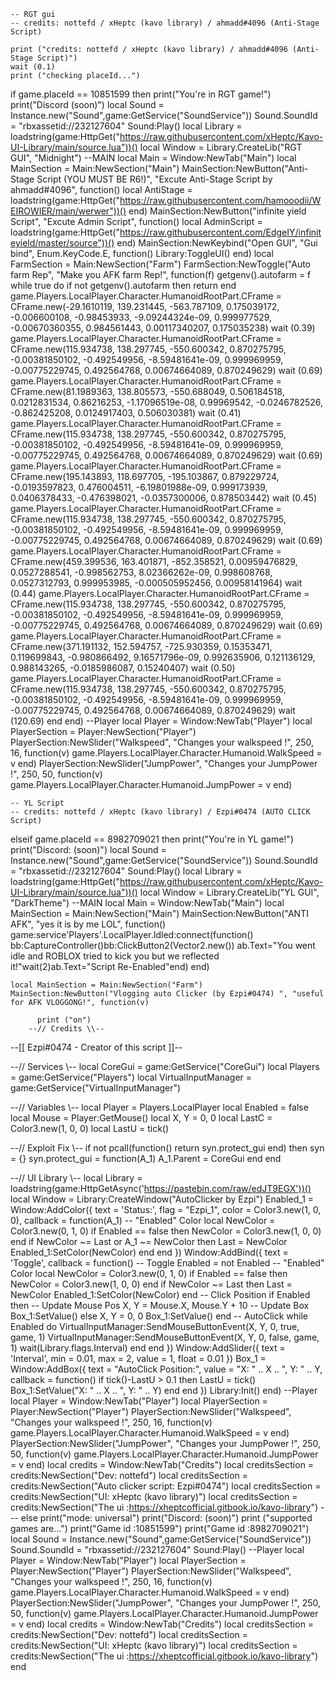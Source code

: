     -- RGT gui
    -- credits: nottefd / xHeptc (kavo library) / ahmadd#4096 (Anti-Stage Script)

    print ("credits: nottefd / xHeptc (kavo library) / ahmadd#4096 (Anti-Stage Script)")
    wait (0.1)
    print ("checking placeId...")

if game.placeId == 10851599 then
        print("You're in RGT game!")
        print("Discord (soon)")
        local Sound = Instance.new("Sound",game:GetService("SoundService"))
        Sound.SoundId = "rbxassetid://232127604"
        Sound:Play()
        local Library = loadstring(game:HttpGet("https://raw.githubusercontent.com/xHeptc/Kavo-UI-Library/main/source.lua"))()
        local Window = Library.CreateLib("RGT GUI", "Midnight")
        --MAIN
        local Main = Window:NewTab("Main")
        local MainSection = Main:NewSection("Main")
        MainSection:NewButton("Anti-Stage Script (YOU MUST BE R6!)", "Excute Anti-Stage Script by ahmadd#4096", function()
        local AntiStage = loadstring(game:HttpGet("https://raw.githubusercontent.com/hamooodii/WEIROWIER/main/werwer"))()
        end)
        MainSection:NewButton("infinite yield Script", "Excute Admin Script", function()
        local AdminScript = loadstring(game:HttpGet("https://raw.githubusercontent.com/EdgeIY/infiniteyield/master/source"))()
        end)
        MainSection:NewKeybind("Open GUI", "Gui bind", Enum.KeyCode.E, function()
            Library:ToggleUI()
        end)
        local FarmSection = Main:NewSection("Farm")
        FarmSection:NewToggle("Auto farm Rep", "Make you AFK farm Rep!", function(f)
            getgenv().autofarm = f
            while true do
                if not getgenv().autofarm then return end
                game.Players.LocalPlayer.Character.HumanoidRootPart.CFrame = CFrame.new(-29.1610119, 139.231445, -563.787109, 0.175039172, -0.006600108, -0.98453933, -9.09244324e-09, 0.999977529, -0.00670360355, 0.984561443, 0.00117340207, 0.175035238)
                wait (0.39)
                game.Players.LocalPlayer.Character.HumanoidRootPart.CFrame = CFrame.new(115.934738, 138.297745, -550.600342, 0.870275795, -0.00381850102, -0.492549956, -8.59481641e-09, 0.999969959, -0.00775229745, 0.492564768, 0.00674664089, 0.870249629)
                wait (0.69)
                game.Players.LocalPlayer.Character.HumanoidRootPart.CFrame = CFrame.new(81.1989363, 138.805573, -550.688049, 0.506184518, 0.0212831534, 0.86216253, -1.17096519e-08, 0.99969542, -0.0246782526, -0.862425208, 0.0124917403, 0.506030381)
                wait (0.41)
                game.Players.LocalPlayer.Character.HumanoidRootPart.CFrame = CFrame.new(115.934738, 138.297745, -550.600342, 0.870275795, -0.00381850102, -0.492549956, -8.59481641e-09, 0.999969959, -0.00775229745, 0.492564768, 0.00674664089, 0.870249629)
                wait (0.69)
                game.Players.LocalPlayer.Character.HumanoidRootPart.CFrame = CFrame.new(195.143893, 118.697705, -195.103867, 0.879229724, -0.0193597823, 0.476004511, -6.19801988e-09, 0.999173939, 0.0406378433, -0.476398021, -0.0357300006, 0.878503442)
                wait (0.45)
                game.Players.LocalPlayer.Character.HumanoidRootPart.CFrame = CFrame.new(115.934738, 138.297745, -550.600342, 0.870275795, -0.00381850102, -0.492549956, -8.59481641e-09, 0.999969959, -0.00775229745, 0.492564768, 0.00674664089, 0.870249629)
                wait (0.69)
                game.Players.LocalPlayer.Character.HumanoidRootPart.CFrame = CFrame.new(459.399536, 163.401871, -852.358521, 0.00959476829, 0.0527288541, -0.998562753, 8.02366262e-09, 0.998608768, 0.0527312793, 0.999953985, -0.000505952456, 0.00958141964)
                wait (0.44)
                game.Players.LocalPlayer.Character.HumanoidRootPart.CFrame = CFrame.new(115.934738, 138.297745, -550.600342, 0.870275795, -0.00381850102, -0.492549956, -8.59481641e-09, 0.999969959, -0.00775229745, 0.492564768, 0.00674664089, 0.870249629)
                wait (0.69)
                game.Players.LocalPlayer.Character.HumanoidRootPart.CFrame = CFrame.new(371.191132, 152.594757, -725.930359, 0.15353471, 0.119699843, -0.980866492, 9.16571796e-09, 0.992635906, 0.121136129, 0.988143265, -0.0185986087, 0.15240407)
                wait (0.50)
                game.Players.LocalPlayer.Character.HumanoidRootPart.CFrame = CFrame.new(115.934738, 138.297745, -550.600342, 0.870275795, -0.00381850102, -0.492549956, -8.59481641e-09, 0.999969959, -0.00775229745, 0.492564768, 0.00674664089, 0.870249629)
                wait (120.69)
            end
        end)
    --Player
    local Player = Window:NewTab("Player")
    local PlayerSection = Player:NewSection("Player")
    PlayerSection:NewSlider("Walkspeed", "Changes your walkspeed !", 250, 16, function(v)
        game.Players.LocalPlayer.Character.Humanoid.WalkSpeed = v
    end)
    PlayerSection:NewSlider("JumpPower", "Changes your JumpPower !", 250, 50, function(v)
        game.Players.LocalPlayer.Character.Humanoid.JumpPower = v
    end)



    -- YL Script
    -- credits: nottefd / xHeptc (kavo library) / Ezpi#0474 (AUTO CLICK Script)
elseif game.placeId == 8982709021 then
    print("You're in YL game!")
    print("Discord: (soon)")
    local Sound = Instance.new("Sound",game:GetService("SoundService"))
    Sound.SoundId = "rbxassetid://232127604"
    Sound:Play()
    local Library = loadstring(game:HttpGet("https://raw.githubusercontent.com/xHeptc/Kavo-UI-Library/main/source.lua"))()
    local Window = Library.CreateLib("YL GUI", "DarkTheme")
    --MAIN
    local Main = Window:NewTab("Main")
    local MainSection = Main:NewSection("Main")
    MainSection:NewButton("ANTI AFK", "yes it is by me LOL", function()
        game:service'Players'.LocalPlayer.Idled:connect(function()
        bb:CaptureController()bb:ClickButton2(Vector2.new())
        ab.Text="You went idle and ROBLOX tried to kick you but we reflected it!"wait(2)ab.Text="Script Re-Enabled"end)
    end)

    local MainSection = Main:NewSection("Farm")
    MainSection:NewButton("Vlogging auto Clicker (by Ezpi#0474) ", "useful for AFK VLOGGONG!", function(v)

          print ("on")
        --// Credits \\--
--[[ Ezpi#0474 - Creator of this script ]]--

--// Services \\--
local CoreGui = game:GetService("CoreGui")
local Players = game:GetService("Players")
local VirtualInputManager = game:GetService("VirtualInputManager")

--// Variables \\--
local Player = Players.LocalPlayer
local Enabled = false
local Mouse = Player:GetMouse()
local X, Y = 0, 0
local LastC = Color3.new(1, 0, 0)
local LastU = tick()

--// Exploit Fix \\--
if not pcall(function() return syn.protect_gui end) then
    syn = {}
    syn.protect_gui = function(A_1)
        A_1.Parent = CoreGui
    end
end

--// UI Library \\--
local Library = loadstring(game:HttpGetAsync('https://pastebin.com/raw/edJT9EGX'))()
local Window = Library:CreateWindow("AutoClicker by Ezpi")
Enabled_1 = Window:AddColor({
    text = 'Status:',
    flag = "Ezpi_1",
    color = Color3.new(1, 0, 0),
    callback = function(A_1)
        -- "Enabled" Color
        local NewColor = Color3.new(0, 1, 0)
        if Enabled == false then
            NewColor = Color3.new(1, 0, 0)
        end
        if NewColor ~= Last or A_1 ~= NewColor then
            Last = NewColor
            Enabled_1:SetColor(NewColor)
        end
    end
})
Window:AddBind({
    text = 'Toggle',
    callback = function()
        -- Toggle
        Enabled = not Enabled
        -- "Enabled" Color
        local NewColor = Color3.new(0, 1, 0)
        if Enabled == false then
            NewColor = Color3.new(1, 0, 0)
        end
        if NewColor ~= Last then
            Last = NewColor
            Enabled_1:SetColor(NewColor)
        end
        -- Click Position
        if Enabled then
            -- Update Mouse Pos
            X, Y = Mouse.X, Mouse.Y + 10
            -- Update Box
            Box_1:SetValue()
        else
            X, Y = 0, 0
            Box_1:SetValue()
        end
        -- AutoClick
        while Enabled do
            VirtualInputManager:SendMouseButtonEvent(X, Y, 0, true, game, 1)
            VirtualInputManager:SendMouseButtonEvent(X, Y, 0, false, game, 1)
            wait(Library.flags.Interval)
        end
    end
})
Window:AddSlider({
    text = 'Interval',
    min = 0.01,
    max = 2,
    value = 1,
    float = 0.01
})
Box_1 = Window:AddBox({
    text = "AutoClick Position:",
    value = "X: " .. X .. ", Y: " .. Y,
    callback = function()
        if tick()-LastU > 0.1 then
            LastU = tick()
            Box_1:SetValue("X: " .. X .. ", Y: " .. Y)
        end
    end
})
Library:Init()
        end)
--Player
    local Player = Window:NewTab("Player")
    local PlayerSection = Player:NewSection("Player")
    PlayerSection:NewSlider("Walkspeed", "Changes your walkspeed !", 250, 16, function(v)
        game.Players.LocalPlayer.Character.Humanoid.WalkSpeed = v
    end)
    PlayerSection:NewSlider("JumpPower", "Changes your JumpPower !", 250, 50, function(v)
        game.Players.LocalPlayer.Character.Humanoid.JumpPower = v
    end)
    local credits = Window:NewTab("Credits")
    local creditsSection = credits:NewSection("Dev: nottefd")
    local creditsSection = credits:NewSection("Auto clicker script: Ezpi#0474")
    local creditsSection = credits:NewSection("UI: xHeptc (kavo library)")
    local creditsSection = credits:NewSection("The ui :https://xheptcofficial.gitbook.io/kavo-library")
    ---
else
    print("mode: universal")
    print("Discord: (soon)")
    print ("supported games are...")
    print("Game id :10851599")
    print("Game id :8982709021")
    local Sound = Instance.new("Sound",game:GetService("SoundService"))
    Sound.SoundId = "rbxassetid://232127604"
    Sound:Play()
    --Player
    local Player = Window:NewTab("Player")
    local PlayerSection = Player:NewSection("Player")
    PlayerSection:NewSlider("Walkspeed", "Changes your walkspeed !", 250, 16, function(v)
        game.Players.LocalPlayer.Character.Humanoid.WalkSpeed = v
    end)
    PlayerSection:NewSlider("JumpPower", "Changes your JumpPower !", 250, 50, function(v)
        game.Players.LocalPlayer.Character.Humanoid.JumpPower = v
    end)
    local credits = Window:NewTab("Credits")
    local creditsSection = credits:NewSection("Dev: nottefd")
    local creditsSection = credits:NewSection("UI: xHeptc (kavo library)")
    local creditsSection = credits:NewSection("The ui :https://xheptcofficial.gitbook.io/kavo-library")
end
